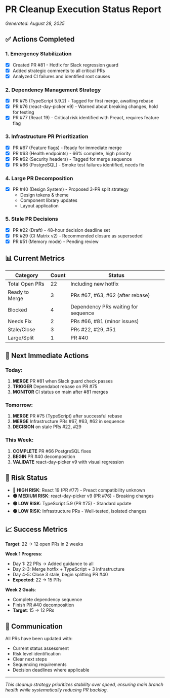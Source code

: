 # PR Cleanup Execution Status Report
*Generated: August 28, 2025*

## ✅ **Actions Completed**

### 1. **Emergency Stabilization**
- [x] Created PR #81 - Hotfix for Slack regression guard
- [x] Added strategic comments to all critical PRs
- [x] Analyzed CI failures and identified root causes

### 2. **Dependency Management Strategy**
- [x] PR #75 (TypeScript 5.9.2) - Tagged for first merge, awaiting rebase
- [x] PR #76 (react-day-picker v9) - Warned about breaking changes, hold for testing
- [x] PR #77 (React 19) - Critical risk identified with Preact, requires feature flag

### 3. **Infrastructure PR Prioritization**
- [x] PR #67 (Feature flags) - Ready for immediate merge
- [x] PR #63 (Health endpoints) - 66% complete, high priority
- [x] PR #62 (Security headers) - Tagged for merge sequence
- [x] PR #66 (PostgreSQL) - Smoke test failures identified, needs fix

### 4. **Large PR Decomposition**
- [x] PR #40 (Design System) - Proposed 3-PR split strategy
  - Design tokens & theme
  - Component library updates
  - Layout application

### 5. **Stale PR Decisions**
- [x] PR #22 (Draft) - 48-hour decision deadline set
- [x] PR #29 (CI Matrix v2) - Recommended closure as superseded
- [x] PR #51 (Memory mode) - Pending review

## 📊 **Current Metrics**

| Category | Count | Status |
|----------|-------|--------|
| Total Open PRs | 22 | Including new hotfix |
| Ready to Merge | 3 | PRs #67, #63, #62 (after rebase) |
| Blocked | 4 | Dependency PRs waiting for sequence |
| Needs Fix | 2 | PRs #66, #81 (minor issues) |
| Stale/Close | 3 | PRs #22, #29, #51 |
| Large/Split | 1 | PR #40 |

## 🎯 **Next Immediate Actions**

### Today:
1. **MERGE** PR #81 when Slack guard check passes
2. **TRIGGER** Dependabot rebase on PR #75
3. **MONITOR** CI status on main after #81 merges

### Tomorrow:
1. **MERGE** PR #75 (TypeScript) after successful rebase
2. **MERGE** Infrastructure PRs #67, #63, #62 in sequence
3. **DECISION** on stale PRs #22, #29

### This Week:
1. **COMPLETE** PR #66 PostgreSQL fixes
2. **BEGIN** PR #40 decomposition
3. **VALIDATE** react-day-picker v9 with visual regression

## 🚦 **Risk Status**

- **🔴 HIGH RISK**: React 19 (PR #77) - Preact compatibility unknown
- **🟡 MEDIUM RISK**: react-day-picker v9 (PR #76) - Breaking changes
- **🟢 LOW RISK**: TypeScript 5.9 (PR #75) - Standard update
- **🟢 LOW RISK**: Infrastructure PRs - Well-tested, isolated changes

## 📈 **Success Metrics**

**Target**: 22 → 12 open PRs in 2 weeks

**Week 1 Progress**:
- Day 1: 22 PRs → Added guidance to all
- Day 2-3: Merge hotfix + TypeScript + 3 infrastructure
- Day 4-5: Close 3 stale, begin splitting PR #40
- **Expected**: 22 → 15 PRs

**Week 2 Goals**:
- Complete dependency sequence
- Finish PR #40 decomposition
- **Target**: 15 → 12 PRs

## 💬 **Communication**

All PRs have been updated with:
- Current status assessment
- Risk level identification
- Clear next steps
- Sequencing requirements
- Decision deadlines where applicable

---

*This cleanup strategy prioritizes stability over speed, ensuring main branch health while systematically reducing PR backlog.*
